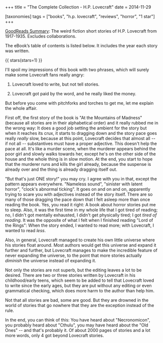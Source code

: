 +++
title = "The Complete Collection - H.P. Lovecraft"
date = 2014-11-29

[taxonomies]
tags = ["books", "h.p. lovecraft", "reviews", "horror", "1 star"]
+++

[GoodReads Summary](https://www.goodreads.com/book/show/50029451-h-p-lovecraft):
The weird fiction short stories of H.P. Lovecraft from 1917-1935. Excludes
collaborations.

The eBook’s table of contents is listed below. It includes the year each story
was written.

<!-- more --> 

{{ stars(stars=1) }}

I'll spoil my impressions of this book with two phrases, which will surely
make some Lovecraft fans really angry:

1. Lovecraft loved to write, but not tell stories.

2. Lovecraft got paid by the word, and he really liked the money.

But before you come with pitchforks and torches to get me, let me explain the
whole affair.

First off, the first story of the book is "At the Mountains of Madness"
(because all stories are in their alphabetical order) and it really rubbed me
in the wrong way: It does a good job setting the ambient for the story but
when it reaches its crux, it starts to dragging down and the story pace goes
really *really* slow, because at this point, Lovecraft decides that almost all
-- if not all -- substantives must have a proper adjective. This doesn't help
the pace at all. It's like a murder scene, when the murderer appears behind
the poor girl and slowly walks towards her, except he's on the other side of
the house and the whole thing is in slow motion. At the end, you start to hope
that the murderer runs and kills the girl already, because the suspense is
already over and the thing is already dragging itself out.

"But that's just ONE story!" you may cry. I agree with you in that, except the
pattern appears everywhere. "Nameless sound", "sinister with latent horror",
"clock's abnormal ticking". It goes on and on and on, apparently trying to
scare you with adjectives instead of the story itself. There are so many of
those dragging the pace down that I felt asleep more than once reading the
book. Yes, you read it right: A book about horror stories put me to sleep.
Also, it was the first time in my whole life that I got tired of reading; no,
I didn't got mentally exhausted, I didn't get physically tired; I got *tired
of reading*. It was the opposite of what I felt when I finished reading "Lord
of the Rings": When the story ended, I wanted to read more; with Lovecraft, I
wanted to read *less*.

Also, in general, Lovecraft managed to create his own little universe where
his stories float around. Most authors would get this universe and expand it
further and further, but Lovecraft manages to make the incredible feature of
never expanding the universe, to the point that more stories actually
*diminish* the universe instead of expanding it.

Not only the stories are not superb, but the editing leaves a lot to be
desired. There are two or three stories written by Lovecraft in his
childhood/early teens, which seem to be added to tell that Lovecraft loved to
write since the early ages, but they are put without any editing or even
grammatical checking, which does more harm to the author than help him.

Not that all stories are bad, some are good. But they are drowned in the world
of stories that go nowhere that they are the exception instead of the rule.

In the end, you can think of this: You have heard about "Necronomicon", you
probably heard about "Cthulu", you may have heard about the "Old Ones" -- and
that's probably it. Of about 2000 pages of stories and a lot more words, only
4 got beyond Lovecraft stories.
